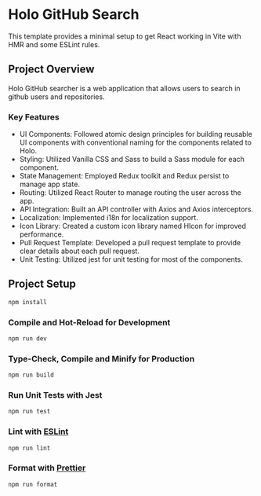 # Holo GitHub Search

This template provides a minimal setup to get React working in Vite with HMR and some ESLint rules.

## Project Overview

Holo GitHub searcher is a web application that allows users to search in github users and repositories.

### Key Features

- UI Components: Followed atomic design principles for building reusable UI components with conventional naming for the components related to Holo.
- Styling: Utilized Vanilla CSS and Sass to build a Sass module for each component.
- State Management: Employed Redux toolkit and Redux persist to manage app state.
- Routing: Utilized React Router to manage routing the user across the app.
- API Integration: Built an API controller with Axios and Axios interceptors.
- Localization: Implemented i18n for localization support.
- Icon Library: Created a custom icon library named HIcon for improved performance.
- Pull Request Template: Developed a pull request template to provide clear details about each pull request.
- Unit Testing: Utilized jest for unit testing for most of the components.

## Project Setup

```sh
npm install
```

### Compile and Hot-Reload for Development

```sh
npm run dev
```

### Type-Check, Compile and Minify for Production

```sh
npm run build
```

### Run Unit Tests with Jest

```sh
npm run test
```

### Lint with [ESLint](https://eslint.org/)

```sh
npm run lint
```

### Format with [Prettier](https://prettier.io/)

```sh
npm run format
```
